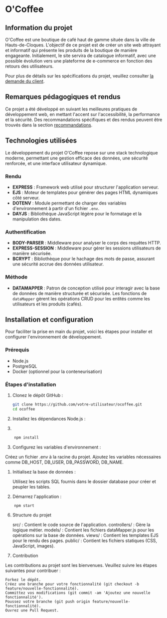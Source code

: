 # O'Coffee

## Information du projet

O'Coffee est une boutique de café haut de gamme située dans la ville de Hauts-de-Cloques. L'objectif de ce projet est de créer un site web attrayant et informatif qui présente les produits de la boutique de manière engageante. Initialement, le site servira de catalogue informatif, avec une possible évolution vers une plateforme de e-commerce en fonction des retours des utilisateurs.

Pour plus de détails sur les spécifications du projet, veuillez consulter [la demande du client](./docs/demande-client/).

## Remarques pédagogiques et rendus

Ce projet a été développé en suivant les meilleures pratiques de développement web, en mettant l'accent sur l'accessibilité, la performance et la sécurité. Des recommandations spécifiques et des rendus peuvent être trouvés dans la section [recommandations](./docs/recommandations/).

## Technologies utilisées

Le développement du projet O'Coffee repose sur une stack technologique moderne, permettant une gestion efficace des données, une sécurité renforcée, et une interface utilisateur dynamique.

### Rendu

- **EXPRESS** : Framework web utilisé pour structurer l'application serveur.
- **EJS** : Moteur de templates pour générer des pages HTML dynamiques côté serveur.
- **DOTENV** : Module permettant de charger des variables d'environnement à partir d'un fichier `.env`.
- **DAYJS** : Bibliothèque JavaScript légère pour le formatage et la manipulation des dates.

### Authentification

- **BODY-PARSER** : Middleware pour analyser le corps des requêtes HTTP.
- **EXPRESS-SESSION** : Middleware pour gérer les sessions utilisateurs de manière sécurisée.
- **BCRYPT** : Bibliothèque pour le hachage des mots de passe, assurant une sécurité accrue des données utilisateur.

### Méthode

- **DATAMAPPER** : Patron de conception utilisé pour interagir avec la base de données de manière structurée et sécurisée. Les fonctions de `dataMapper` gèrent les opérations CRUD pour les entités comme les utilisateurs et les produits (cafés).

## Installation et configuration

Pour faciliter la prise en main du projet, voici les étapes pour installer et configurer l'environnement de développement.

### Prérequis

- Node.js
- PostgreSQL
- Docker (optionnel pour la conteneurisation)

### Étapes d'installation

1. Clonez le dépôt GitHub :

   ```bash
   git clone https://github.com/votre-utilisateur/ocoffee.git
   cd ocoffee
   ```

2. Installez les dépendances Node.js :
   
3. 

```bash
    npm install
```

3. Configurez les variables d'environnement :

Créez un fichier .env à la racine du projet.
Ajoutez les variables nécessaires comme DB_HOST, DB_USER, DB_PASSWORD, DB_NAME.

1. Initialisez la base de données :

    Utilisez les scripts SQL fournis dans le dossier database pour créer et peupler les tables.

2. Démarrez l'application :

```bash
    npm start
```

6. Structure du projet

    src/ : Contient le code source de l'application.
        controllers/ : Gère la logique métier.
        models/ : Contient les fichiers dataMapper.js pour les opérations sur la base de données.
        views/ : Contient les templates EJS pour le rendu des pages.
        public/ : Contient les fichiers statiques (CSS, JavaScript, images).

7. Contribution

Les contributions au projet sont les bienvenues. Veuillez suivre les étapes suivantes pour contribuer :

    Forkez le dépôt.
    Créez une branche pour votre fonctionnalité (git checkout -b feature/nouvelle-fonctionnalité).
    Committez vos modifications (git commit -am 'Ajoutez une nouvelle fonctionnalité').
    Poussez votre branche (git push origin feature/nouvelle-fonctionnalité).
    Ouvrez une Pull Request.

